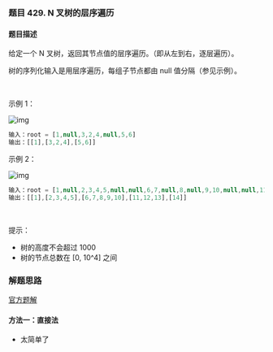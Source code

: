 ### 题目 429. N 叉树的层序遍历
#### 题目描述
给定一个 N 叉树，返回其节点值的层序遍历。（即从左到右，逐层遍历）。

树的序列化输入是用层序遍历，每组子节点都由 null 值分隔（参见示例）。

 

示例 1：

![img](429.png)

```js
输入：root = [1,null,3,2,4,null,5,6]
输出：[[1],[3,2,4],[5,6]]
```
示例 2：

![img](429-1.png)

```js
输入：root = [1,null,2,3,4,5,null,null,6,7,null,8,null,9,10,null,null,11,null,12,null,13,null,null,14]
输出：[[1],[2,3,4,5],[6,7,8,9,10],[11,12,13],[14]]
```
 

提示：

- 树的高度不会超过 1000
- 树的节点总数在 [0, 10^4] 之间


### 解题思路
[官方题解](https://leetcode-cn.com/problems/n-ary-tree-level-order-traversal/solution/ncha-shu-de-ceng-xu-bian-li-by-leetcode/)
#### 方法一：直接法
- 太简单了